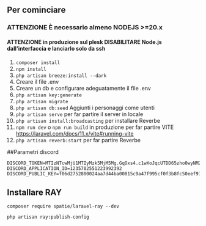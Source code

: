 ## Per cominciare

### **ATTENZIONE** È necessario almeno NODEJS >=20.x
#### **ATTENZIONE** in produzione sul plesk DISABILITARE Node.js dall'interfaccia e lanciarlo solo da ssh

1. ``` composer install ```
2. ``` npm install ```
3. ```php artisan breeze:install --dark```
4. Creare il file .env
5. Creare un db e configurare adeguatamente il file .env
6. ```php artisan key:generate```
7. ```php artisan migrate```
8. ```php artisan db:seed``` Aggiunti i personaggi come utenti
9. ```php artisan serve``` per far partire il server in locale
10. ```php artisan install:broadcasting``` per installare Reverbe
11. ```npm run dev``` o ```npm run build``` in produzione per far partire VITE https://laravel.com/docs/11.x/vite#running-vite
12. ```php artisan reverb:start``` per far partire Reverbe

##Parametri discord
```
DISCORD_TOKEN=MTIzNTcwMjU1MTIyMzk5MjM5Mg.GqOxs4.c1wXoJqcUTDD65zho0wyNM2WmL32Nan9gK_GwA
DISCORD_APPLICATION_ID=1235702551223992392
DISCORD_PUBLIC_KEY=f06d2752800024aa7d44ba00815c9a47f995cf0f3b8fc50eef9767862dffd63d
```

## Installare RAY

```composer require spatie/laravel-ray --dev```

```php artisan ray:publish-config```
